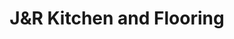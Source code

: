 ---
title: "J&R Kitchen and Flooring"
url: /williston-park/jandr-kitchen-and-flooring/
shop: kitchen
---